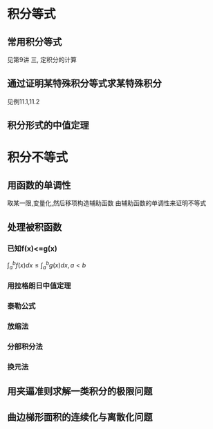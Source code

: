 # 积分等式

## 常用积分等式
见第9讲 三, 定积分的计算
## 通过证明某特殊积分等式求某特殊积分
见例11.1,11.2
## 积分形式的中值定理

# 积分不等式
## 用函数的单调性
取某一限,变量化,然后移项构造辅助函数
由辅助函数的单调性来证明不等式


## 处理被积函数

### 已知f(x)<=g(x)
$\int_{a}^{b}f(x)dx \leq \int_{a}^{b}g(x)dx,a < b$

### 用拉格朗日中值定理

### 泰勒公式

### 放缩法

### 分部积分法

###  换元法




## 用夹逼准则求解一类积分的极限问题

## 曲边梯形面积的连续化与离散化问题
